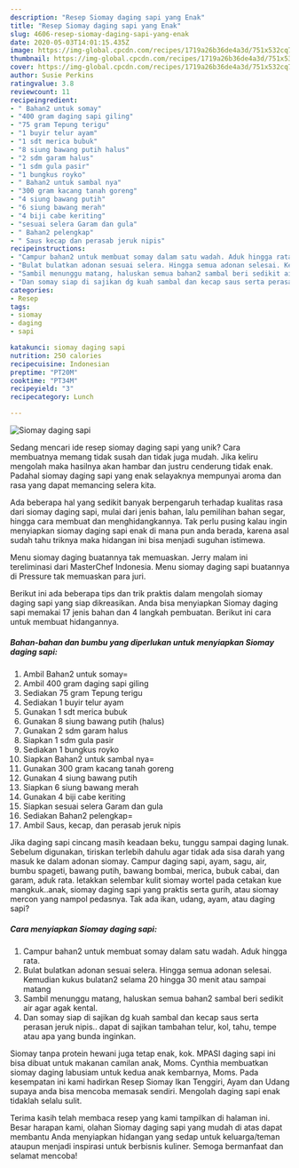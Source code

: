 ```yaml
---
description: "Resep Siomay daging sapi yang Enak"
title: "Resep Siomay daging sapi yang Enak"
slug: 4606-resep-siomay-daging-sapi-yang-enak
date: 2020-05-03T14:01:15.435Z
image: https://img-global.cpcdn.com/recipes/1719a26b36de4a3d/751x532cq70/siomay-daging-sapi-foto-resep-utama.jpg
thumbnail: https://img-global.cpcdn.com/recipes/1719a26b36de4a3d/751x532cq70/siomay-daging-sapi-foto-resep-utama.jpg
cover: https://img-global.cpcdn.com/recipes/1719a26b36de4a3d/751x532cq70/siomay-daging-sapi-foto-resep-utama.jpg
author: Susie Perkins
ratingvalue: 3.8
reviewcount: 11
recipeingredient:
- " Bahan2 untuk somay"
- "400 gram daging sapi giling"
- "75 gram Tepung terigu"
- "1 buyir telur ayam"
- "1 sdt merica bubuk"
- "8 siung bawang putih halus"
- "2 sdm garam halus"
- "1 sdm gula pasir"
- "1 bungkus royko"
- " Bahan2 untuk sambal nya"
- "300 gram kacang tanah goreng"
- "4 siung bawang putih"
- "6 siung bawang merah"
- "4 biji cabe keriting"
- "sesuai selera Garam dan gula"
- " Bahan2 pelengkap"
- " Saus kecap dan perasab jeruk nipis"
recipeinstructions:
- "Campur bahan2 untuk membuat somay dalam satu wadah. Aduk hingga rata."
- "Bulat bulatkan adonan sesuai selera. Hingga semua adonan selesai. Kemudian kukus bulatan2 selama 20 hingga 30 menit atau sampai matang"
- "Sambil menunggu matang, haluskan semua bahan2 sambal beri sedikit air agar agak kental."
- "Dan somay siap di sajikan dg kuah sambal dan kecap saus serta perasan jeruk nipis.. dapat di sajikan tambahan telur, kol, tahu, tempe atau apa yang bunda inginkan."
categories:
- Resep
tags:
- siomay
- daging
- sapi

katakunci: siomay daging sapi 
nutrition: 250 calories
recipecuisine: Indonesian
preptime: "PT20M"
cooktime: "PT34M"
recipeyield: "3"
recipecategory: Lunch

---
```



![Siomay daging sapi](https://img-global.cpcdn.com/recipes/1719a26b36de4a3d/751x532cq70/siomay-daging-sapi-foto-resep-utama.jpg)

Sedang mencari ide resep siomay daging sapi yang unik? Cara membuatnya memang tidak susah dan tidak juga mudah. Jika keliru mengolah maka hasilnya akan hambar dan justru cenderung tidak enak. Padahal siomay daging sapi yang enak selayaknya mempunyai aroma dan rasa yang dapat memancing selera kita.

Ada beberapa hal yang sedikit banyak berpengaruh terhadap kualitas rasa dari siomay daging sapi, mulai dari jenis bahan, lalu pemilihan bahan segar, hingga cara membuat dan menghidangkannya. Tak perlu pusing kalau ingin menyiapkan siomay daging sapi enak di mana pun anda berada, karena asal sudah tahu triknya maka hidangan ini bisa menjadi suguhan istimewa.

Menu siomay daging buatannya tak memuaskan. Jerry malam ini tereliminasi dari MasterChef Indonesia. Menu siomay daging sapi buatannya di Pressure tak memuaskan para juri.


Berikut ini ada beberapa tips dan trik praktis dalam mengolah siomay daging sapi yang siap dikreasikan. Anda bisa menyiapkan Siomay daging sapi memakai 17 jenis bahan dan 4 langkah pembuatan. Berikut ini cara untuk membuat hidangannya.

<!--inarticleads1-->

##### Bahan-bahan dan bumbu yang diperlukan untuk menyiapkan Siomay daging sapi:

1. Ambil  Bahan2 untuk somay=
1. Ambil 400 gram daging sapi giling
1. Sediakan 75 gram Tepung terigu
1. Sediakan 1 buyir telur ayam
1. Gunakan 1 sdt merica bubuk
1. Gunakan 8 siung bawang putih (halus)
1. Gunakan 2 sdm garam halus
1. Siapkan 1 sdm gula pasir
1. Sediakan 1 bungkus royko
1. Siapkan  Bahan2 untuk sambal nya=
1. Gunakan 300 gram kacang tanah goreng
1. Gunakan 4 siung bawang putih
1. Siapkan 6 siung bawang merah
1. Gunakan 4 biji cabe keriting
1. Siapkan sesuai selera Garam dan gula
1. Sediakan  Bahan2 pelengkap=
1. Ambil  Saus, kecap, dan perasab jeruk nipis


Jika daging sapi cincang masih keadaan beku, tunggu sampai daging lunak. Sebelum digunakan, tiriskan terlebih dahulu agar tidak ada sisa darah yang masuk ke dalam adonan siomay. Campur daging sapi, ayam, sagu, air, bumbu spageti, bawang putih, bawang bombai, merica, bubuk cabai, dan garam, aduk rata. letakkan selembar kulit siomay wortel pada cetakan kue mangkuk..anak, siomay daging sapi yang praktis serta gurih, atau siomay mercon yang nampol pedasnya. Tak ada ikan, udang, ayam, atau daging sapi? 

<!--inarticleads2-->

##### Cara menyiapkan Siomay daging sapi:

1. Campur bahan2 untuk membuat somay dalam satu wadah. Aduk hingga rata.
1. Bulat bulatkan adonan sesuai selera. Hingga semua adonan selesai. Kemudian kukus bulatan2 selama 20 hingga 30 menit atau sampai matang
1. Sambil menunggu matang, haluskan semua bahan2 sambal beri sedikit air agar agak kental.
1. Dan somay siap di sajikan dg kuah sambal dan kecap saus serta perasan jeruk nipis.. dapat di sajikan tambahan telur, kol, tahu, tempe atau apa yang bunda inginkan.


Siomay tanpa protein hewani juga tetap enak, kok. MPASI daging sapi ini bisa dibuat untuk makanan camilan anak, Moms. Cynthia membuatkan siomay daging labusiam untuk kedua anak kembarnya, Moms. Pada kesempatan ini kami hadirkan Resep Siomay Ikan Tenggiri, Ayam dan Udang supaya anda bisa mencoba memasak sendiri. Mengolah daging sapi enak tidaklah selalu sulit. 

Terima kasih telah membaca resep yang kami tampilkan di halaman ini. Besar harapan kami, olahan Siomay daging sapi yang mudah di atas dapat membantu Anda menyiapkan hidangan yang sedap untuk keluarga/teman ataupun menjadi inspirasi untuk berbisnis kuliner. Semoga bermanfaat dan selamat mencoba!
